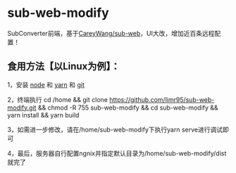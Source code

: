 # sub-web-modify
SubConverter前端，基于[CareyWang/sub-web](https://github.com/CareyWang/sub-web)，UI大改，增加近百条远程配置！
## 食用方法【以Linux为例】：
1，安装 [node](https://nodejs.org/zh-cn/) 和 [yarn](https://classic.yarnpkg.com/en/docs/install#debian-stable) 和 [git](https://git-scm.com/book/zh/v2/%E8%B5%B7%E6%AD%A5-%E5%AE%89%E8%A3%85-Git)

2，终端执行 cd /home && git clone https://github.com/limr95/sub-web-modify.git && chmod -R 755 sub-web-modify && cd sub-web-modify && yarn install && yarn build

3，如需进一步修改，请在/home/sub-web-modify下执行yarn serve进行调试即可

4，最后，服务器自行配置ngnix并指定默认目录为/home/sub-web-modify/dist就完了
